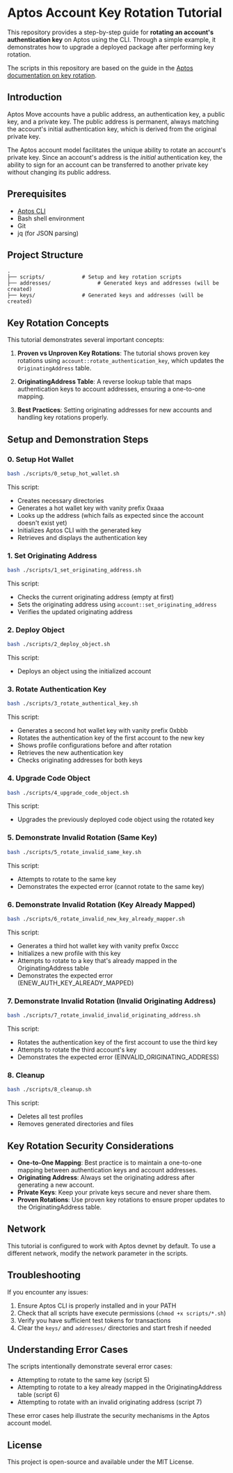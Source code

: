 # Aptos Account Key Rotation Tutorial

This repository provides a step-by-step guide for **rotating an account's authentication key** on Aptos using the CLI. Through a simple example, it demonstrates how to upgrade a deployed package after performing key rotation.

The scripts in this repository are based on the guide in the [Aptos documentation on key rotation](https://aptos.dev/en/build/guides/key-rotation).

## Introduction

Aptos Move accounts have a public address, an authentication key, a public key, and a private key. The public address is permanent, always matching the account's initial authentication key, which is derived from the original private key.

The Aptos account model facilitates the unique ability to rotate an account's private key. Since an account's address is the _initial_ authentication key, the ability to sign for an account can be transferred to another private key without changing its public address.

## Prerequisites

- [Aptos CLI](https://aptos.dev/cli-tools/aptos-cli-tool/install-aptos-cli)
- Bash shell environment
- Git
- jq (for JSON parsing)

## Project Structure

```
.
├── scripts/            # Setup and key rotation scripts
├── addresses/               # Generated keys and addresses (will be created)
├── keys/               # Generated keys and addresses (will be created)
```

## Key Rotation Concepts

This tutorial demonstrates several important concepts:

1. **Proven vs Unproven Key Rotations**: The tutorial shows proven key rotations using `account::rotate_authentication_key`, which updates the `OriginatingAddress` table.

2. **OriginatingAddress Table**: A reverse lookup table that maps authentication keys to account addresses, ensuring a one-to-one mapping.

3. **Best Practices**: Setting originating addresses for new accounts and handling key rotations properly.

## Setup and Demonstration Steps

### 0. Setup Hot Wallet

```bash
bash ./scripts/0_setup_hot_wallet.sh
```

This script:
- Creates necessary directories
- Generates a hot wallet key with vanity prefix 0xaaa
- Looks up the address (which fails as expected since the account doesn't exist yet)
- Initializes Aptos CLI with the generated key
- Retrieves and displays the authentication key

### 1. Set Originating Address

```bash
bash ./scripts/1_set_originating_address.sh
```

This script:
- Checks the current originating address (empty at first)
- Sets the originating address using `account::set_originating_address`
- Verifies the updated originating address

### 2. Deploy Object

```bash
bash ./scripts/2_deploy_object.sh
```

This script:
- Deploys an object using the initialized account

### 3. Rotate Authentication Key

```bash
bash ./scripts/3_rotate_authentical_key.sh
```

This script:
- Generates a second hot wallet key with vanity prefix 0xbbb
- Rotates the authentication key of the first account to the new key
- Shows profile configurations before and after rotation
- Retrieves the new authentication key
- Checks originating addresses for both keys

### 4. Upgrade Code Object

```bash
bash ./scripts/4_upgrade_code_object.sh
```

This script:
- Upgrades the previously deployed code object using the rotated key

### 5. Demonstrate Invalid Rotation (Same Key)

```bash
bash ./scripts/5_rotate_invalid_same_key.sh
```

This script:
- Attempts to rotate to the same key
- Demonstrates the expected error (cannot rotate to the same key)

### 6. Demonstrate Invalid Rotation (Key Already Mapped)

```bash
bash ./scripts/6_rotate_invalid_new_key_already_mapper.sh
```

This script:
- Generates a third hot wallet key with vanity prefix 0xccc
- Initializes a new profile with this key
- Attempts to rotate to a key that's already mapped in the OriginatingAddress table
- Demonstrates the expected error (ENEW_AUTH_KEY_ALREADY_MAPPED)

### 7. Demonstrate Invalid Rotation (Invalid Originating Address)

```bash
bash ./scripts/7_rotate_invalid_invalid_originating_address.sh
```

This script:
- Rotates the authentication key of the first account to use the third key
- Attempts to rotate the third account's key
- Demonstrates the expected error (EINVALID_ORIGINATING_ADDRESS)

### 8. Cleanup

```bash
bash ./scripts/8_cleanup.sh
```

This script:
- Deletes all test profiles
- Removes generated directories and files

## Key Rotation Security Considerations

- **One-to-One Mapping**: Best practice is to maintain a one-to-one mapping between authentication keys and account addresses.
- **Originating Address**: Always set the originating address after generating a new account.
- **Private Keys**: Keep your private keys secure and never share them.
- **Proven Rotations**: Use proven key rotations to ensure proper updates to the OriginatingAddress table.

## Network

This tutorial is configured to work with Aptos devnet by default. To use a different network, modify the network parameter in the scripts.

## Troubleshooting

If you encounter any issues:

1. Ensure Aptos CLI is properly installed and in your PATH
2. Check that all scripts have execute permissions (`chmod +x scripts/*.sh`)
3. Verify you have sufficient test tokens for transactions
4. Clear the `keys/` and `addresses/` directories and start fresh if needed

## Understanding Error Cases

The scripts intentionally demonstrate several error cases:
- Attempting to rotate to the same key (script 5)
- Attempting to rotate to a key already mapped in the OriginatingAddress table (script 6)
- Attempting to rotate with an invalid originating address (script 7)

These error cases help illustrate the security mechanisms in the Aptos account model.

## License

This project is open-source and available under the MIT License.
